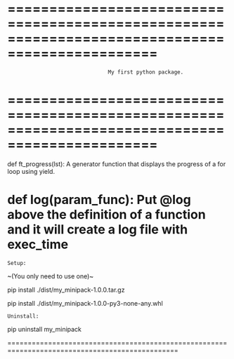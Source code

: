 ================================================================================================
================================================================================================
                                    My first python package.
================================================================================================
================================================================================================
def ft_progress(lst):
    A generator function that displays the progress of a for loop using yield.

def log(param_func):
    Put @log above the definition of a function and it will create a log file with exec_time
=================================================================================================

    Setup:
~(You only need to use one)~

pip install ./dist/my_minipack-1.0.0.tar.gz

pip install ./dist/my_minipack-1.0.0-py3-none-any.whl

 
    Uninstall:

pip uninstall my_minipack

================================================================================================
